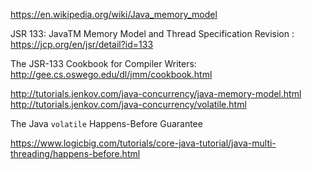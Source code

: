 

https://en.wikipedia.org/wiki/Java_memory_model

JSR 133: JavaTM Memory Model and Thread Specification Revision : https://jcp.org/en/jsr/detail?id=133

The JSR-133 Cookbook for Compiler Writers: http://gee.cs.oswego.edu/dl/jmm/cookbook.html


http://tutorials.jenkov.com/java-concurrency/java-memory-model.html
http://tutorials.jenkov.com/java-concurrency/volatile.html

The Java `volatile` Happens-Before Guarantee

https://www.logicbig.com/tutorials/core-java-tutorial/java-multi-threading/happens-before.html

